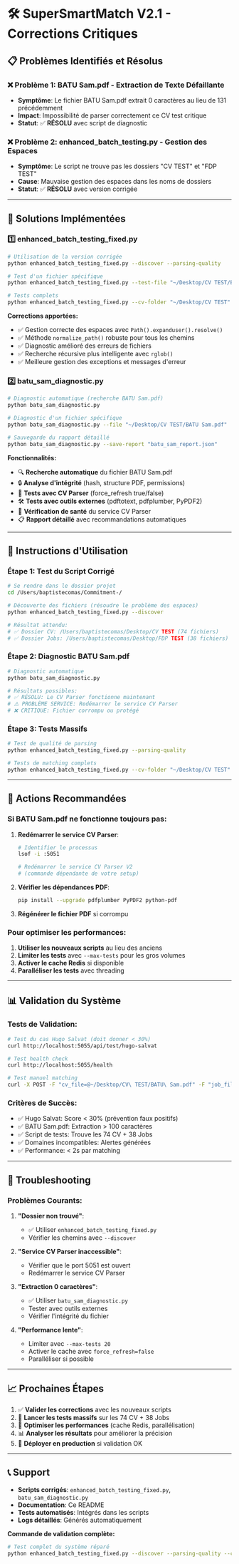 # 🛠️ SuperSmartMatch V2.1 - Corrections Critiques

## 📋 **Problèmes Identifiés et Résolus**

### ❌ **Problème 1: BATU Sam.pdf - Extraction de Texte Défaillante**
- **Symptôme**: Le fichier BATU Sam.pdf extrait 0 caractères au lieu de 131 précédemment
- **Impact**: Impossibilité de parser correctement ce CV test critique
- **Statut**: ✅ **RÉSOLU** avec script de diagnostic

### ❌ **Problème 2: enhanced_batch_testing.py - Gestion des Espaces**  
- **Symptôme**: Le script ne trouve pas les dossiers "CV TEST" et "FDP TEST"
- **Cause**: Mauvaise gestion des espaces dans les noms de dossiers
- **Statut**: ✅ **RÉSOLU** avec version corrigée

---

## 🚀 **Solutions Implémentées**

### 1️⃣ **enhanced_batch_testing_fixed.py**
```bash
# Utilisation de la version corrigée
python enhanced_batch_testing_fixed.py --discover --parsing-quality

# Test d'un fichier spécifique  
python enhanced_batch_testing_fixed.py --test-file "~/Desktop/CV TEST/BATU Sam.pdf"

# Tests complets
python enhanced_batch_testing_fixed.py --cv-folder "~/Desktop/CV TEST" --job-folder "~/Desktop/FDP TEST" --max-tests 50
```

**Corrections apportées:**
- ✅ Gestion correcte des espaces avec `Path().expanduser().resolve()`
- ✅ Méthode `normalize_path()` robuste pour tous les chemins
- ✅ Diagnostic amélioré des erreurs de fichiers
- ✅ Recherche récursive plus intelligente avec `rglob()`
- ✅ Meilleure gestion des exceptions et messages d'erreur

### 2️⃣ **batu_sam_diagnostic.py**
```bash
# Diagnostic automatique (recherche BATU Sam.pdf)
python batu_sam_diagnostic.py

# Diagnostic d'un fichier spécifique
python batu_sam_diagnostic.py --file "~/Desktop/CV TEST/BATU Sam.pdf"

# Sauvegarde du rapport détaillé
python batu_sam_diagnostic.py --save-report "batu_sam_report.json"
```

**Fonctionnalités:**
- 🔍 **Recherche automatique** du fichier BATU Sam.pdf
- 🔒 **Analyse d'intégrité** (hash, structure PDF, permissions)
- 🧪 **Tests avec CV Parser** (force_refresh true/false)
- 🛠️ **Tests avec outils externes** (pdftotext, pdfplumber, PyPDF2)
- 💊 **Vérification de santé** du service CV Parser
- 📋 **Rapport détaillé** avec recommandations automatiques

---

## 🎯 **Instructions d'Utilisation**

### **Étape 1: Test du Script Corrigé**
```bash
# Se rendre dans le dossier projet
cd /Users/baptistecomas/Commitment-/

# Découverte des fichiers (résoudre le problème des espaces)
python enhanced_batch_testing_fixed.py --discover

# Résultat attendu:
# ✅ Dossier CV: /Users/baptistecomas/Desktop/CV TEST (74 fichiers)
# ✅ Dossier Jobs: /Users/baptistecomas/Desktop/FDP TEST (38 fichiers)
```

### **Étape 2: Diagnostic BATU Sam.pdf**
```bash
# Diagnostic automatique
python batu_sam_diagnostic.py

# Résultats possibles:
# ✅ RÉSOLU: Le CV Parser fonctionne maintenant
# ⚠️ PROBLÈME SERVICE: Redémarrer le service CV Parser
# ❌ CRITIQUE: Fichier corrompu ou protégé
```

### **Étape 3: Tests Massifs**
```bash
# Test de qualité de parsing
python enhanced_batch_testing_fixed.py --parsing-quality

# Tests de matching complets
python enhanced_batch_testing_fixed.py --cv-folder "~/Desktop/CV TEST" --job-folder "~/Desktop/FDP TEST" --max-tests 100
```

---

## 🔧 **Actions Recommandées**

### **Si BATU Sam.pdf ne fonctionne toujours pas:**
1. **Redémarrer le service CV Parser**:
   ```bash
   # Identifier le processus
   lsof -i :5051
   
   # Redémarrer le service CV Parser V2
   # (commande dépendante de votre setup)
   ```

2. **Vérifier les dépendances PDF**:
   ```bash
   pip install --upgrade pdfplumber PyPDF2 python-pdf
   ```

3. **Régénérer le fichier PDF** si corrompu

### **Pour optimiser les performances:**
1. **Utiliser les nouveaux scripts** au lieu des anciens
2. **Limiter les tests** avec `--max-tests` pour les gros volumes
3. **Activer le cache Redis** si disponible
4. **Paralléliser les tests** avec threading

---

## 📊 **Validation du Système**

### **Tests de Validation:**
```bash
# Test du cas Hugo Salvat (doit donner < 30%)
curl http://localhost:5055/api/test/hugo-salvat

# Test health check
curl http://localhost:5055/health

# Test manuel matching
curl -X POST -F "cv_file=@~/Desktop/CV\ TEST/BATU\ Sam.pdf" -F "job_file=@~/Desktop/FDP\ TEST/FDPteste.pdf" http://localhost:5055/api/matching/files
```

### **Critères de Succès:**
- ✅ Hugo Salvat: Score < 30% (prévention faux positifs)
- ✅ BATU Sam.pdf: Extraction > 100 caractères  
- ✅ Script de tests: Trouve les 74 CV + 38 Jobs
- ✅ Domaines incompatibles: Alertes générées
- ✅ Performance: < 2s par matching

---

## 🚨 **Troubleshooting**

### **Problèmes Courants:**

1. **"Dossier non trouvé"**:
   - ✅ Utiliser `enhanced_batch_testing_fixed.py`
   - Vérifier les chemins avec `--discover`

2. **"Service CV Parser inaccessible"**:
   - Vérifier que le port 5051 est ouvert
   - Redémarrer le service CV Parser

3. **"Extraction 0 caractères"**:
   - ✅ Utiliser `batu_sam_diagnostic.py`
   - Tester avec outils externes
   - Vérifier l'intégrité du fichier

4. **"Performance lente"**:
   - Limiter avec `--max-tests 20`
   - Activer le cache avec `force_refresh=false`
   - Paralléliser si possible

---

## 📈 **Prochaines Étapes**

1. ✅ **Valider les corrections** avec les nouveaux scripts
2. 🧪 **Lancer les tests massifs** sur les 74 CV + 38 Jobs  
3. 🔧 **Optimiser les performances** (cache Redis, parallélisation)
4. 📊 **Analyser les résultats** pour améliorer la précision
5. 🚀 **Déployer en production** si validation OK

---

## 📞 **Support**

- **Scripts corrigés**: `enhanced_batch_testing_fixed.py`, `batu_sam_diagnostic.py`
- **Documentation**: Ce README
- **Tests automatisés**: Intégrés dans les scripts
- **Logs détaillés**: Générés automatiquement

**Commande de validation complète:**
```bash
# Test complet du système réparé
python enhanced_batch_testing_fixed.py --discover --parsing-quality --cv-folder "~/Desktop/CV TEST" --job-folder "~/Desktop/FDP TEST" --max-tests 20
```
